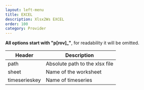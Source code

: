 ```yaml
---
layout: left-menu
title: EXCEL
description: Xlsx2Ws EXCEL
order: 100
category: Provider
---
```


**All options start with "p[rov]\_"**, for readability it will be omitted.

<table class="table table-bordered" id="excel">
 <thead>
  <tr>
   <th>Header</th>
   <th>Description</th>
  </tr>
 </thead>
 <tbody>
  <tr>
   <td>path</td>
   <td>Absolute path to the xlsx file</td>
  </tr>
  <tr>
   <td>sheet</td>
   <td>Name of the worksheet</td>
  </tr>
  <tr>
   <td>timeserieskey</td>
   <td>Name of timeseries</td>
  </tr>
 </tbody>
</table>